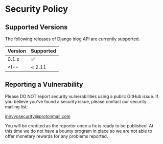 # Security Policy

## Supported Versions

The following releases of Django blog API are currently supported.

| Version | Supported          |
| ------- | ------------------ |
| 0.1.x  | :white_check_mark: |
<!-- | < 2.11  | :x:                | -->

## Reporting a Vulnerability

Please DO NOT report security vulnerabilities using a public GitHub issue. If you believe you've found a security issue, please contact our security mailing list:

innvvosecurity@protonmail.com

You will be credited as the reporter once a fix is ready to be published. At this time we do not have a bounty program in place so we are not able to offer monetary rewards for any problems reported.
